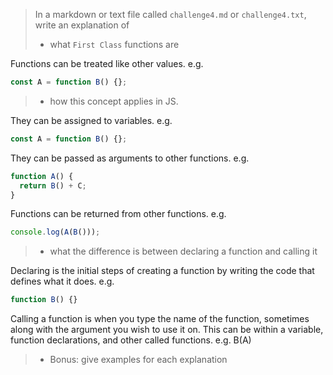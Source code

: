 > In a markdown or text file called `challenge4.md` or `challenge4.txt`, write an explanation of
>
> - what `First Class` functions are

Functions can be treated like other values.
e.g.

```js
const A = function B() {};
```

> - how this concept applies in JS.

They can be assigned to variables.
e.g.

```js
const A = function B() {};
```

They can be passed as arguments to other functions.
e.g.

```js
function A() {
  return B() + C;
}
```

Functions can be returned from other functions.
e.g.

```js
console.log(A(B()));
```

> - what the difference is between declaring a function and calling it

Declaring is the initial steps of creating a function by writing the code that defines what it does.
e.g.

```js
function B() {}
```

Calling a function is when you type the name of the function, sometimes along with the argument you wish to use it on. This can be within a variable, function declarations, and other called functions.
e.g. B(A)

> - Bonus: give examples for each explanation
